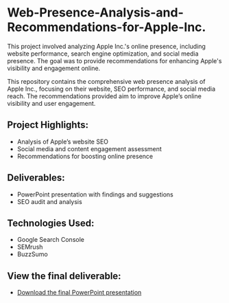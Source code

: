 # Web-Presence-Analysis-and-Recommendations-for-Apple-Inc.
This project involved analyzing Apple Inc.'s online presence, including website performance, search engine optimization, and social media presence. The goal was to provide recommendations for enhancing Apple's visibility and engagement online.

This repository contains the comprehensive web presence analysis of Apple Inc., focusing on their website, SEO performance, and social media reach. The recommendations provided aim to improve Apple’s online visibility and user engagement.

## Project Highlights:
- Analysis of Apple’s website SEO
- Social media and content engagement assessment
- Recommendations for boosting online presence

## Deliverables:
- PowerPoint presentation with findings and suggestions
- SEO audit and analysis

## Technologies Used:
- Google Search Console
- SEMrush
- BuzzSumo

## View the final deliverable:
- [Download the final PowerPoint presentation](https://github.com/rajmurt/Web-Presence-Analysis-and-Recommendations-for-Apple-Inc./blob/46023522c4dea0095cf1d445e60d844fb87691bf/Web-Presence-Analysis-and-Recommendations-for-Apple-Inc..pptx)
